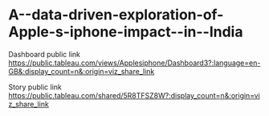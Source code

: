 # A--data-driven-exploration-of-Apple-s-iphone-impact--in--India


Dashboard public link https://public.tableau.com/views/Applesiphone/Dashboard3?:language=en-GB&:display_count=n&:origin=viz_share_link

Story public link https://public.tableau.com/shared/5R8TFSZ8W?:display_count=n&:origin=viz_share_link
